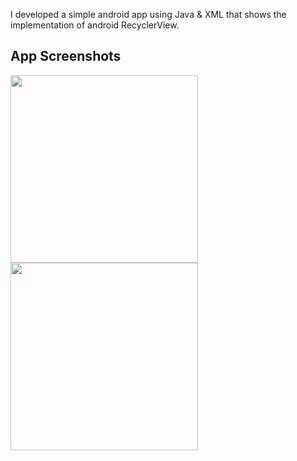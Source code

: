 I developed a simple android app using Java & XML that shows the implementation of android RecyclerView.

## App Screenshots

<img src="screenshots/Screenshot_1.jpg" width="300" />
<img src="screenshots/Screenshot_2.jpg" width="300" />
